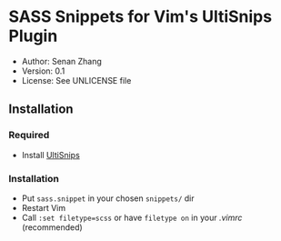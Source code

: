 # SASS Snippets for Vim's UltiSnips Plugin

* Author: Senan Zhang
* Version: 0.1
* License: See UNLICENSE file

## Installation

### Required
* Install [UltiSnips](https://github.com/SirVer/ultisnips)

### Installation
* Put `sass.snippet` in your chosen `snippets/` dir
* Restart Vim
* Call `:set filetype=scss` or have `filetype on` in your *.vimrc* (recommended)
